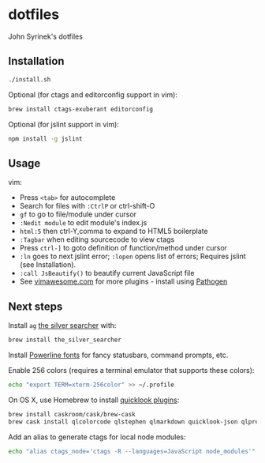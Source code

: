 # dotfiles
John Syrinek's dotfiles

## Installation
```sh
./install.sh
```

Optional (for ctags and editorconfig support in vim):

```sh
brew install ctags-exuberant editorconfig
```

Optional (for jslint support in vim):

```sh
npm install -g jslint
```

## Usage
vim:

* Press `<tab>` for autocomplete
* Search for files with `:CtrlP` or ctrl-shift-O
* `gf` to go to file/module under cursor
* `:Nedit module` to edit module's index.js
* `html:5` then ctrl-Y,comma to expand to HTML5 boilerplate
* `:Tagbar` when editing sourcecode to view ctags
* Press `ctrl-]` to goto definition of function/method under cursor
* `:ln` goes to next jslint error; `:lopen` opens list of errors; Requires jslint (see Installation).
* `:call JsBeautify()` to beautify current JavaScript file
* See [vimawesome.com](http://vimawesome.com/) for more plugins - install using [Pathogen](https://github.com/tpope/vim-pathogen)

## Next steps
Install `ag` [the silver searcher](https://github.com/ggreer/the_silver_searcher) with:

```sh
brew install the_silver_searcher
```

Install [Powerline fonts](https://github.com/powerline/fonts) for fancy statusbars, command prompts, etc.

Enable 256 colors (requires a terminal emulator that supports these colors):

```sh
echo "export TERM=xterm-256color" >> ~/.profile
```

On OS X, use Homebrew to install [quicklook plugins](https://github.com/sindresorhus/quick-look-plugins): 

```sh
brew install caskroom/cask/brew-cask
brew cask install qlcolorcode qlstephen qlmarkdown quicklook-json qlprettypatch quicklook-csv betterzipql qlimagesize webpquicklook suspicious-package
```

Add an alias to generate ctags for local node modules:

```sh
echo "alias ctags_node='ctags -R --languages=JavaScript node_modules'" >> ~/.profile
```
